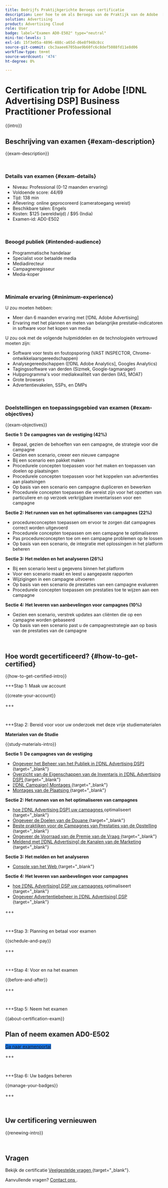 ```yaml
---
title: Bedrijfs Praktijkgerichte Beroeps certificatie
description: Leer hoe te om als Beroeps van de Praktijk van de Adobe  [!DNL Advertising DSP]  te worden verklaard.
solution: Advertising
product: Advertising Cloud
role: User
badge: label="Examen AD0-E502" type="neutral"
mini-toc-levels: 1
exl-id: 15f3e05a-4896-488c-a65d-d6e8f948c8cc
source-git-commit: cbc3aaee6705bae9b60fc6c8def5088fd11e8d06
workflow-type: tm+mt
source-wordcount: '474'
ht-degree: 0%

---
```


# Certification trip for Adobe [!DNL Advertising DSP] Business Practitioner Professional

{{intro}}

## Beschrijving van examen {#exam-description}

{{exam-description}}

<br>

### Details van examen {#exam-details}

* Niveau: Professional (0-12 maanden ervaring)
* Voldoende score: 44/69
* Tijd: 138 min
* Aflevering: online geprocoreerd (cameratoegang vereist)
* Beschikbare talen: Engels
* Kosten: $125 (wereldwijd) / $95 (India)
* Examen-id: AD0-E502

<br>

### Beoogd publiek {#intended-audience}

* Programmatische handelaar
* Specialist voor betaalde media
* Mediadirecteur
* Campagneregisseur
* Media-koper

<br>

### Minimale ervaring {#minimum-experience}

U zou moeten hebben:

* Meer dan 6 maanden ervaring met [!DNL Adobe Advertising]
* Ervaring met het plannen en meten van belangrijke prestatie-indicatoren in software voor het kopen van media

U zou ook met de volgende hulpmiddelen en de technologieën vertrouwd moeten zijn:

* Software voor tests en foutopsporing (VAST INSPECTOR, Chrome-ontwikkelaarsgereedschappen)
* Analysegereedschappen ([!DNL Adobe Analytics], Googles Analytics)
* Tagingssoftware van derden (Sizmek, Google-tagmanager)
* Hulpprogramma&#39;s voor mediakwaliteit van derden (IAS, MOAT)
* Grote browsers
* Advertentievakelen, SSPs, en DMPs

<br>

### Doelstellingen en toepassingsgebied van examen {#exam-objectives}

{{exam-objectives}}

**Sectie 1: De campagnes van de vestiging (42%)**

* Bepaal, gezien de behoeften van een campagne, de strategie voor die campagne
* Gezien een scenario, creeer een nieuwe campagne
* Bij een scenario een pakket maken
* Procedurele concepten toepassen voor het maken en toepassen van doelen op plaatsingen
* Procedurele concepten toepassen voor het koppelen van advertenties aan plaatsingen
* Op basis van een scenario een campagne dupliceren en bewerken
* Procedurele concepten toepassen die vereist zijn voor het opzetten van particuliere en op verzoek verkrijgbare inventarissen voor een campagne

**Sectie 2: Het runnen van en het optimaliseren van campagnes (22%)**

* procedureconcepten toepassen om ervoor te zorgen dat campagnes correct worden uitgevoerd
* Procedurele concepten toepassen om een campagne te optimaliseren
* Pas procedureconcepten toe om een campagne problemen op te lossen
* Op basis van een scenario, de integratie met oplossingen in het platform beheren

**Sectie 3: Het melden en het analyseren (26%)**

* Bij een scenario leest u gegevens binnen het platform
* Voor een scenario maakt en leest u aangepaste rapporten
* Wijzigingen in een campagne uitvoeren
* Op basis van een scenario de prestaties van een campagne evalueren
* Procedurele concepten toepassen om prestaties toe te wijzen aan een campagne

**Sectie 4: Het leveren van aanbevelingen voor campagnes (10%)**

* Gezien een scenario, verstrek updates aan cliënten die op een campagne worden gebaseerd
* Op basis van een scenario past u de campagnestrategie aan op basis van de prestaties van de campagne

<br>

## Hoe wordt gecertificeerd? {#how-to-get-certified}

{{how-to-get-certified-intro}}

+++Stap 1: Maak uw account

{{create-your-account}}

+++

<br>

+++Stap 2: Bereid voor voor uw onderzoek met deze vrije studiematerialen

**Materialen van de Studie**

{{study-materials-intro}}

**Sectie 1: De campagnes van de vestiging**

* [ Ongeveer het Beheer van het Publiek in  [!DNL Advertising DSP] ](https://experienceleague.adobe.com/docs/advertising/dsp/audiences/audience-about.html) {target="_blank"}
* [ Overzicht van de Eigenschappen van de Inventaris in  [!DNL Advertising DSP] ](https://experienceleague.adobe.com/docs/advertising/dsp/inventory/inventory-overview.html) {target="_blank"}
* [[!DNL Campaign]  Montages ](https://experienceleague.adobe.com/docs/advertising/dsp/campaign-management/campaigns/campaign-settings.html) {target="_blank"}
* [ Montages van de Plaatsing ](https://experienceleague.adobe.com/docs/advertising/dsp/campaign-management/placements/placement-settings.html) {target="_blank"}

**Sectie 2: Het runnen van en het optimaliseren van campagnes**

* [ hoe  [!DNL Advertising DSP]  uw campagnes ](https://experienceleague.adobe.com/docs/advertising/dsp/optimization/optimization-how-dsp-optimizes-campaigns.html) optimaliseert {target="_blank"}
* [ Ongeveer de Doelen van de Douane ](https://experienceleague.adobe.com/docs/advertising/dsp/optimization/custom-goals/custom-goal-about.html) {target="_blank"}
* [ Beste praktijken voor de Campagnes van Prestaties van de Opstelling ](https://experienceleague.adobe.com/docs/advertising/dsp/optimization/campaign-best-practices-performance.html) {target="_blank"}
* [ Ongeveer de Voorraad van de Premie van de Vraag ](https://experienceleague.adobe.com/docs/advertising/dsp/inventory/on-demand/on-demand-inventory-about.html) {target="_blank"}
* [ Meldend met  [!DNL Advertising]  de Kanalen van de Marketing ](https://experienceleague.adobe.com/docs/analytics-learn/tutorials/integrations/ad-cloud/reporting-with-advertising-cloud-marketing-channels.html) {target="_blank"}

**Sectie 3: Het melden en het analyseren**

* [ Console van het Web ](https://experienceleague.adobe.com/docs/experience-manager-65/deploying/configuring/web-console.html) {target="_blank"}

**Sectie 4: Het leveren van aanbevelingen voor campagnes**

* [ hoe  [!DNL Advertising]  DSP uw campagnes ](https://experienceleague.adobe.com/docs/advertising/dsp/optimization/optimization-how-dsp-optimizes-campaigns.html) optimaliseert {target="_blank"}
* [ Ongeveer Advertentiebeheer in  [!DNL Advertising]  DSP ](https://experienceleague.adobe.com/docs/advertising/dsp/campaign-management/ads/ad-about.html) {target="_blank"}

+++

<br>

+++Stap 3: Planning en betaal voor examen

{{schedule-and-pay}}

+++

<br>

+++Stap 4: Voor en na het examen

{{before-and-after}}

+++

<br>

+++Stap 5: Neem het examen

{{about-certification-exam}}

## Plan of neem examen AD0-E502

<a href="https://www.certmetrics.com/adobe/candidate/examity_sso.aspx?eid=AD0-E502" target="_blank" class="spectrum-Button spectrum-Button--fill spectrum-Button--accent spectrum-Button--sizeM is-margin-bottom-big-big at-element-click-tracking" style="background-color:#1473E6">

<span class="spectrum-Button-label has-no-wrap">
   Ga naar examenportal
</span>
</a>

+++

<br>

+++Stap 6: Uw badges beheren

{{manage-your-badges}}

+++

<br>

## Uw certificering vernieuwen

{{renewing-intro}}

<br>

## Vragen

Bekijk de certificatie [ Veelgestelde vragen ](https://experienceleague.adobe.com/docs/certification/certification/faq.html) {target="_blank"}.

Aanvullende vragen? [ Contact ons ](mailto:certif@adobe.com).